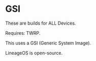# GSI
These are builds for ALL Devices.

Requires: TWRP.

This uses a GSI (Generic System Image).

LineageOS is open-source.
